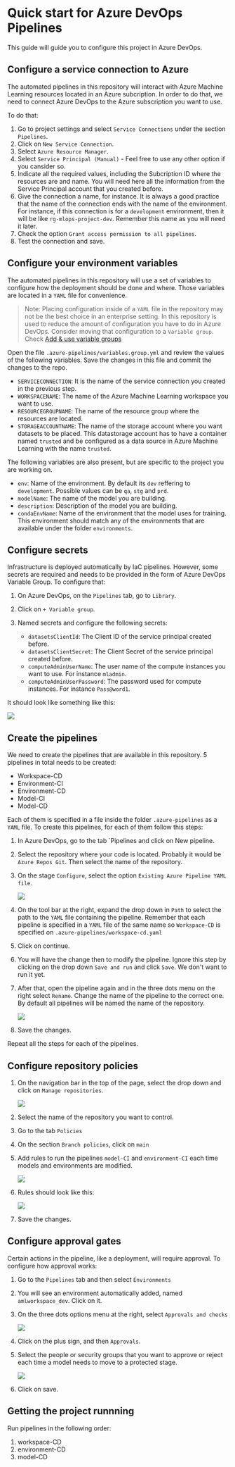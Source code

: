 # Quick start for Azure DevOps Pipelines

This guide will guide you to configure this project in Azure DevOps.

## Configure a service connection to Azure

The automated pipelines in this repository will interact with Azure Machine Learning resources located in an Azure subcription. In order to do that, we need to connect Azure DevOps to the Azure subscription you want to use.

To do that:
1. Go to project settings and select `Service Connections` under the section `Pipelines`.
2. Click on `New Service Connection`.
3. Select `Azure Resource Manager`.
4. Select `Service Principal (Manual)` - Feel free to use any other option if you cansider so.
5. Indicate all the required values, including the Subcription ID where the resources are and name. You will need here all the information from the Service Principal account that you created before.
6. Give the connection a name, for instance. It is always a good practice that the name of the connection ends with the name of the environment. For instance, if this connection is for a `development` environment, then it will be like `rg-mlops-project-dev`. Remember this name as you will need it later. 
7. Check the option `Grant access permission to all pipelines`.
8. Test the connection and save.

## Configure your environment variables

The automated pipelines in this repository will use a set of variables to configure how the deployment should be done and where. Those variables are located in a `YAML` file for convenience.

> Note: Placing configuration inside of a `YAML` file in the repository may not be the best choice in an enterprise setting. In this repository is used to reduce the amount of configuration you have to do in Azure DevOps. Consider moving that configuration to a `Variable group`. Check [Add & use variable groups](https://docs.microsoft.com/en-us/azure/devops/pipelines/library/variable-groups?view=azure-devops&tabs=classic)

Open the file `.azure-pipelines/variables.group.yml` and review the values of the following variables. Save the changes in this file and commit the changes to the repo.

- `SERVICECONNECTION`: It is the name of the service connection you created in the previous step.
- `WORKSPACENAME`: The name of the Azure Machine Learning workspace you want to use.
- `RESOURCEGROUPNAME`: The name of the resource group where the resources are located.
- `STORAGEACCOUNTNAME`: The name of the storage account where you want datasets to be placed. This datastorage account has to have a container named `trusted` and be configured as a data source in Azure Machine Learning with the name `trusted`.

The following variables are also present, but are specific to the project you are working on.

- `env`: Name of the environment. By default its `dev` reffering to `development`. Possible values can be `qa`, `stg` and `prd`.
- `modelName`: The name of the model you are building. 
- `description`: Description of the model you are building.
- `condaEnvName`: Name of the environment that the model uses for training. This environment should match any of the environments that are available under the folder `environments`.

## Configure secrets

Infrastructure is deployed automatically by IaC pipelines. However, some secrets are required and needs to be provided in the form of Azure DevOps Variable Group. To configure that:

1. On Azure DevOps, on the `Pipelines` tab, go to `Library`.
2. Click on `+ Variable group`.
3. Named secrets and configure the following secrets:

    - `datasetsClientId`: The Client ID of the service principal created before.
    - `datasetsClientSecret`: The Client Secret of the service principal created before.
    - `computeAdminUserName`: The user name of the compute instances you want to use. For instance `mladmin`.
    - `computeAdminUserPassword`: The password used for compute instances. For instance `Pass@word1`.

It should look like something like this:

![](assets/devops-secrets.png)


## Create the pipelines

We need to create the pipelines that are available in this repository. 5 pipelines in total needs to be created:

 * Workspace-CD
 * Environment-CI
 * Environment-CD
 * Model-CI
 * Model-CD

Each of them is specified in a file inside the folder `.azure-pipelines` as a `YAML` file. To create this pipelines, for each of them follow this steps:

1. In Azure DevOps, go to the tab `Pipelines and click on New pipeline.
2. Select the repository where your code is located. Probably it would be `Azure Repos Git`. Then select the name of the repository.
3. On the stage `Configure`, select the option `Existing Azure Pipeline YAML file`.

    ![](assets/pipelines-add-existing.png)

4. On the tool bar at the right, expand the drop down in `Path` to select the path to the `YAML` file containing the pipeline. Remember that each pipeline is specified in a `YAML` file of the same name so `Workspace-CD` is specified on `.azure-pipelines/workspace-cd.yaml`
5. Click on continue.
6. You will have the change then to modify the pipeline. Ignore this step by clicking on the drop down `Save and run` and click `Save`. We don't want to run it yet.
7. After that, open the pipeline again and in the three dots menu on the right select `Rename`. Change the name of the pipeline to the correct one. By default all pipelines will be named the name of the repository.

    ![](assets/pipelines-add-rename.png)

8. Save the changes.

Repeat all the steps for each of the pipelines.

## Configure repository policies

1. On the navigation bar in the top of the page, select the drop down and click on `Manage repositories`.

    ![](assets/repo-manage.png)

2. Select the name of the repository you want to control.
3. Go to the tab `Policies`
4. On the section `Branch policies`, click on `main`
5. Add rules to run the pipelines `model-CI` and `environment-CI` each time models and environments are modified. 

    ![](assets/repo-manage-main-rule.png)

6. Rules should look like this:

    ![](assets/repo-manage-main-rules.png)

7. Save the changes.


## Configure approval gates

Certain actions in the pipeline, like a deployment, will require approval. To configure how approval works:

1. Go to the `Pipelines` tab and then select `Environments`
2. You will see an environment automatically added, named `amlworkspace_dev`. Click on it.
3. On the three dots options menu at the right, select `Approvals and checks`

    ![](assets/environments-approvals.png)

4. Click on the plus sign, and then `Approvals`.
5. Select the people or security groups that you want to approve or reject each time a model needs to move to a protected stage. 

    ![](assets/environments-approvals-text.png)
6. Click on save.


## Getting the project runnning

Run pipelines in the following order:

1. workspace-CD
2. environment-CD
3. model-CD